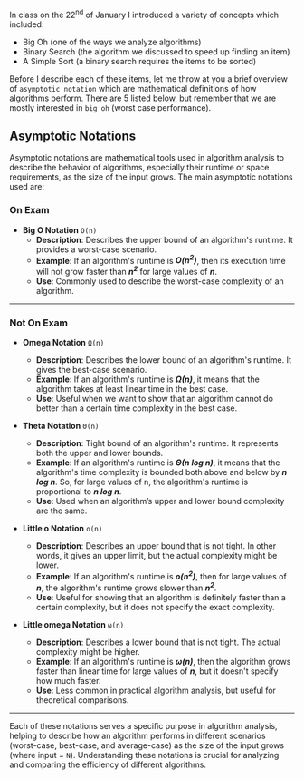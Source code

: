 
In class on the 22<sup>nd</sup> of January I introduced a variety of concepts which included:

- Big Oh (one of the ways we analyze algorithms)
- Binary Search (the algorithm we discussed to speed up finding an item)
- A Simple Sort (a binary search requires the items to be sorted)

Before I describe each of these items, let me throw at you a brief overview of `asymptotic notation` which are mathematical definitions of how algorithms perform. There are 5 listed below, but remember that we are mostly interested in `big oh` (worst case performance). 

## Asymptotic Notations

Asymptotic notations are mathematical tools used in algorithm analysis to describe the behavior of algorithms, especially their runtime or space requirements, as the size of the input grows. The main asymptotic notations used are:

### On Exam
  - **Big O Notation** `O(n)`
     - **Description**: Describes the upper bound of an algorithm's runtime. It provides a worst-case scenario.
     - **Example**: If an algorithm's runtime is ***O(n<sup>2</sup>)***, then its execution time will not grow faster than ***n<sup>2</sup>*** for large values of ***n***.
     - **Use**: Commonly used to describe the worst-case complexity of an algorithm.
    
-----

### Not On Exam

  - **Omega Notation** `Ω(n)`
     - **Description**: Describes the lower bound of an algorithm's runtime. It gives the best-case scenario.
     - **Example**: If an algorithm's runtime is ***Ω(n)***, it means that the algorithm takes at least linear time in the best case.
     - **Use**: Useful when we want to show that an algorithm cannot do better than a certain time complexity in the best case.

  - **Theta Notation** `Θ(n)`
     - **Description**: Tight bound of an algorithm's runtime. It represents both the upper and lower bounds.
     - **Example**: If an algorithm's runtime is ***Θ(n log n)***, it means that the algorithm's time complexity is bounded both above and below by ***n log n***. So, for large values of n, the algorithm's runtime is proportional to ***n log n***.
     - **Use**: Used when an algorithm’s upper and lower bound complexity are the same.

  - **Little o Notation** `o(n)`
       - **Description**: Describes an upper bound that is not tight. In other words, it gives an upper limit, but the actual complexity might be lower.
       - **Example**: If an algorithm's runtime is ***o(n<sup>2</sup>)***, then for large values of ***n***, the algorithm's runtime grows slower than ***n<sup>2</sup>***.
       - **Use**: Useful for showing that an algorithm is definitely faster than a certain complexity, but it does not specify the exact complexity.

  - **Little omega Notation**  `ω(n)`
       - **Description**: Describes a lower bound that is not tight. The actual complexity might be higher.
       - **Example**: If an algorithm's runtime is ***ω(n)***, then the algorithm grows faster than linear time for large values of ***n***, but it doesn't specify how much faster.
       - **Use**: Less common in practical algorithm analysis, but useful for theoretical comparisons.

-----

Each of these notations serves a specific purpose in algorithm analysis, helping to describe how an algorithm performs in different scenarios (worst-case, best-case, and average-case) as the size of the input grows (where input = `N`). Understanding these notations is crucial for analyzing and comparing the efficiency of different algorithms.
